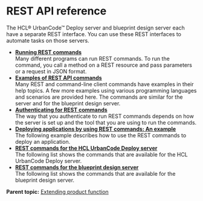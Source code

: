# REST API reference

The HCL® UrbanCode™ Deploy server and blueprint design server each have a separate REST interface. You can use these REST interfaces to automate tasks on those servers.

-   **[Running REST commands](../../com.udeploy.reference.doc/topics/rest_api_ref_using.md)**  
Many different programs can run REST commands. To run the command, you call a method on a REST resource and pass parameters or a request in JSON format.
-   **[Examples of REST API commands](../../com.udeploy.reference.doc/topics/rest_api_ref_examples.md)**  
Many REST and command-line client commands have examples in their help topics. A few more examples using various programming languages and scenarios are provided here. The commands are similar for the server and for the blueprint design server.
-   **[Authenticating for REST commands](../../com.udeploy.reference.doc/topics/rest_api_ref_authenticating.md)**  
The way that you authenticate to run REST commands depends on how the server is set up and the tool that you are using to run the commands.
-   **[Deploying applications by using REST commands: An example](../../com.udeploy.reference.doc/topics/rest_api_ref_example.md)**  
The following example describes how to use the REST commands to deploy an application.
-   **[REST commands for the HCL UrbanCode Deploy server](../../com.udeploy.reference.doc/topics/rest_api_ref_commands.md)**  
The following list shows the commands that are available for the HCL UrbanCode Deploy server.
-   **[REST commands for the blueprint design server](../../com.udeploy.reference.doc/topics/rest_api_ref_commands_edt.md)**  
The following list shows the commands that are available for the blueprint design server.

**Parent topic:** [Extending product function](../../com.udeploy.doc/topics/c_node_extending.md)

